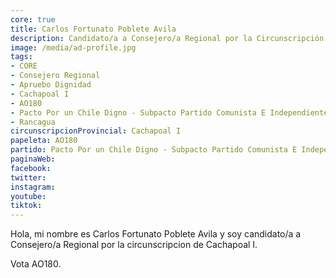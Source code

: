 ```yaml
---
core: true
title: Carlos Fortunato Poblete Avila
description: Candidato/a a Consejero/a Regional por la Circunscripción de Cachapoal I
image: /media/ad-profile.jpg
tags:
- CORE
- Consejero Regional
- Apruebo Dignidad
- Cachapoal I
- AO180
- Pacto Por un Chile Digno - Subpacto Partido Comunista E Independientes - Independientes
- Rancagua
circunscripcionProvincial: Cachapoal I
papeleta: AO180
partido: Pacto Por un Chile Digno - Subpacto Partido Comunista E Independientes - Independientes
paginaWeb:
facebook:
twitter:
instagram:
youtube:
tiktok:
---
```

Hola, mi nombre es Carlos Fortunato Poblete Avila y soy candidato/a a Consejero/a Regional por la circunscripcion de Cachapoal I.

Vota AO180.